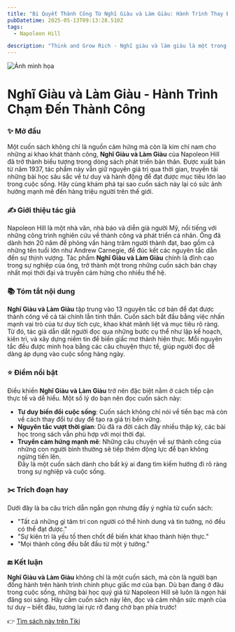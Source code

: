 ```yaml
---
title: "Bí Quyết Thành Công Từ Nghĩ Giàu và Làm Giàu: Hành Trình Thay Đổi Cuộc Đời"
pubDatetime: 2025-05-13T09:13:28.510Z
tags:
  - Napoleon Hill

description: "Think and Grow Rich - Nghĩ giàu và làm giàu là một trong những cuốn sách bán chạy nhất mọi thời đại. Đã hơn 60 triệu bản được phát hành với gần trăm ngôn ngữ trên toàn thế giới và được công nhận là cuốn sách tạo ra nhiều triệu phú, một cuốn sách truyền cảm hứng thành công nhiều hơn bất cứ cuốn sách kinh doanh nào trong lịch sử. Tác phẩm này đã giúp tác giả của nó, Napoleon Hill, được tôn vinh bằng danh hiệu “người tạo ra những nhà triệu phú”. Đây cũng là cuốn sách hiếm hoi được đứng trong top của rất nhiều bình chọn theo nhiều tiêu chí khác nhau - bình chọn của độc giả, của giới chuyên môn, của báo chí. Lý do để Think and Grow Rich - Nghĩ giàu và làm giàu có được vinh quang này thật hiển nhiên và dễ hiể Bằng việc đọc và áp dụng những phương pháp đơn giản, cô đọng này vào đời sống của mỗi cá nhân mà đã có hàng ngàn người trên thế giới trở thành triệu phú và thành công bền vững."
---
```


![Ảnh minh họa](https://images-na.ssl-images-amazon.com/images/S/compressed.photo.goodreads.com/books/1698065783i/142653890.jpg) 

 # Nghĩ Giàu và Làm Giàu - Hành Trình Chạm Đến Thành Công

### ✨ Mở đầu  
Một cuốn sách không chỉ là nguồn cảm hứng mà còn là kim chỉ nam cho những ai khao khát thành công, **Nghĩ Giàu và Làm Giàu** của Napoleon Hill đã trở thành biểu tượng trong dòng sách phát triển bản thân. Được xuất bản từ năm 1937, tác phẩm này vẫn giữ nguyên giá trị qua thời gian, truyền tải những bài học sâu sắc về tư duy và hành động để đạt được mục tiêu lớn lao trong cuộc sống. Hãy cùng khám phá tại sao cuốn sách này lại có sức ảnh hưởng mạnh mẽ đến hàng triệu người trên thế giới.

### ✍️ Giới thiệu tác giả  
Napoleon Hill là một nhà văn, nhà báo và diễn giả người Mỹ, nổi tiếng với những công trình nghiên cứu về thành công và phát triển cá nhân. Ông đã dành hơn 20 năm để phỏng vấn hàng trăm người thành đạt, bao gồm cả những tên tuổi lớn như Andrew Carnegie, để đúc kết các nguyên tắc dẫn đến sự thịnh vượng. Tác phẩm **Nghĩ Giàu và Làm Giàu** chính là đỉnh cao trong sự nghiệp của ông, trở thành một trong những cuốn sách bán chạy nhất mọi thời đại và truyền cảm hứng cho nhiều thế hệ.

### 📚 Tóm tắt nội dung  
**Nghĩ Giàu và Làm Giàu** tập trung vào 13 nguyên tắc cơ bản để đạt được thành công về cả tài chính lẫn tinh thần. Cuốn sách bắt đầu bằng việc nhấn mạnh vai trò của tư duy tích cực, khao khát mãnh liệt và mục tiêu rõ ràng. Từ đó, tác giả dẫn dắt người đọc qua những bước cụ thể như lập kế hoạch, kiên trì, và xây dựng niềm tin để biến giấc mơ thành hiện thực. Mỗi nguyên tắc đều được minh họa bằng các câu chuyện thực tế, giúp người đọc dễ dàng áp dụng vào cuộc sống hàng ngày.

### ⭐ Điểm nổi bật  
Điều khiến **Nghĩ Giàu và Làm Giàu** trở nên đặc biệt nằm ở cách tiếp cận thực tế và dễ hiểu. Một số lý do bạn nên đọc cuốn sách này:  
- **Tư duy biến đổi cuộc sống**: Cuốn sách không chỉ nói về tiền bạc mà còn về cách thay đổi tư duy để tạo ra giá trị bền vững.  
- **Nguyên tắc vượt thời gian**: Dù đã ra đời cách đây nhiều thập kỷ, các bài học trong sách vẫn phù hợp với mọi thời đại.  
- **Truyền cảm hứng mạnh mẽ**: Những câu chuyện về sự thành công của những con người bình thường sẽ tiếp thêm động lực để bạn không ngừng tiến lên.  
Đây là một cuốn sách dành cho bất kỳ ai đang tìm kiếm hướng đi rõ ràng trong sự nghiệp và cuộc sống.

### ✂️ Trích đoạn hay  
Dưới đây là ba câu trích dẫn ngắn gọn nhưng đầy ý nghĩa từ cuốn sách:  
- "Tất cả những gì tâm trí con người có thể hình dung và tin tưởng, nó đều có thể đạt được."  
- "Sự kiên trì là yếu tố then chốt để biến khát khao thành hiện thực."  
- "Mọi thành công đều bắt đầu từ một ý tưởng."  

### 🔚 Kết luận  
**Nghĩ Giàu và Làm Giàu** không chỉ là một cuốn sách, mà còn là người bạn đồng hành trên hành trình chinh phục giấc mơ của bạn. Dù bạn đang ở đâu trong cuộc sống, những bài học quý giá từ Napoleon Hill sẽ luôn là ngọn hải đăng soi sáng. Hãy cầm cuốn sách này lên, đọc và cảm nhận sức mạnh của tư duy – biết đâu, tương lai rực rỡ đang chờ bạn phía trước!

👉 [Tìm sách này trên Tiki](https://tiki.vn/search?q=Ngh%C4%A9%20Gi%C3%A0u%20V%C3%A0%20L%C3%A0m%20Gi%C3%A0u)